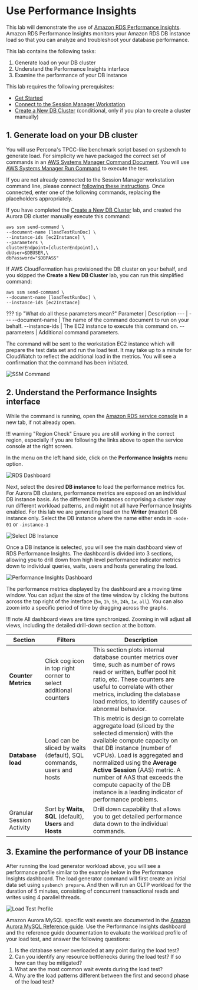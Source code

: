 # Use Performance Insights

This lab will demonstrate the use of <a href="https://docs.aws.amazon.com/AmazonRDS/latest/UserGuide/USER_PerfInsights.html" target="_blank">Amazon RDS Performance Insights</a>. Amazon RDS Performance Insights monitors your Amazon RDS DB instance load so that you can analyze and troubleshoot your database performance.

This lab contains the following tasks:

1. Generate load on your DB cluster
2. Understand the Performance Insights interface
3. Examine the performance of your DB instance

This lab requires the following prerequisites:

* [Get Started](/prereqs/environment/)
* [Connect to the Session Manager Workstation](/prereqs/connect/)
* [Create a New DB Cluster](/provisioned/create/) (conditional, only if you plan to create a cluster manually)


## 1. Generate load on your DB cluster

You will use Percona's TPCC-like benchmark script based on sysbench to generate load. For simplicity we have packaged the correct set of commands in an <a href="https://docs.aws.amazon.com/systems-manager/latest/userguide/sysman-ssm-docs.html" target="_blank">AWS Systems Manager Command Document</a>. You will use <a href="https://docs.aws.amazon.com/systems-manager/latest/userguide/execute-remote-commands.html" target="_blank">AWS Systems Manager Run Command</a> to execute the test.

If you are not already connected to the Session Manager workstation command line, please connect [following these instructions](/prereqs/connect/). Once connected, enter one of the following commands, replacing the placeholders appropriately.

If you have completed the [Create a New DB Cluster](/provisioned/create/) lab, and created the Aurora DB cluster manually execute this command:

```shell
aws ssm send-command \
--document-name [loadTestRunDoc] \
--instance-ids [ec2Instance] \
--parameters \
clusterEndpoint=[clusterEndpoint],\
dbUser=$DBUSER,\
dbPassword="$DBPASS"
```

If AWS CloudFormation has provisioned the DB cluster on your behalf, and you skipped the **Create a New DB Cluster** lab, you can run this simplified command:

```shell
aws ssm send-command \
--document-name [loadTestRunDoc] \
--instance-ids [ec2Instance]
```

??? tip "What do all these parameters mean?"
    Parameter | Description
    --- | ---
    --document-name | The name of the command document to run on your behalf.
    --instance-ids | The EC2 instance to execute this command on.
    --parameters | Additional command parameters.

The command will be sent to the workstation EC2 instance which will prepare the test data set and run the load test. It may take up to a minute for CloudWatch to reflect the additional load in the metrics. You will see a confirmation that the command has been initiated.

<span class="image">![SSM Command](1-ssm-command.png?raw=true)</span>

## 2. Understand the Performance Insights interface

While the command is running, open the <a href="https://us-west-2.console.aws.amazon.com/rds/home?region=us-west-2" target="_blank">Amazon RDS service console</a> in a new tab, if not already open.

!!! warning "Region Check"
    Ensure you are still working in the correct region, especially if you are following the links above to open the service console at the right screen.

In the menu on the left hand side, click on the **Performance Insights** menu option.

<span class="image">![RDS Dashboard](2-menu-perf-ins.png?raw=true)</span>

Next, select the desired **DB instance** to load the performance metrics for. For Aurora DB clusters, performance metrics are exposed on an individual DB instance basis. As the different Db instances comprising a cluster may run different workload patterns, and might not all have Performance Insights enabled. For this lab we are generating load on the **Writer** (master) DB instance only. Select the DB instance where the name either ends in `-node-01` or `-instance-1`

<span class="image">![Select DB Instance](2-select-instance.png?raw=true)</span>

Once a DB instance is selected, you will see the main dashboard view of RDS Performance Insights. The dashboard is divided into 3 sections, allowing you to drill down from high level performance indicator metrics down to individual queries, waits, users and hosts generating the load.

<span class="image">![Performance Insights Dashboard](2-pi-dashboard.png?raw=true)</span>

The performance metrics displayed by the dashboard are a moving time window. You can adjust the size of the time window by clicking the buttons across the top right of the interface (`5m`, `1h`, `5h`, `24h`, `1w`, `all`). You can also zoom into a specific period of time by dragging across the graphs.

!!! note
    All dashboard views are time synchronized. Zooming in will adjust all views, including the detailed drill-down section at the bottom.

Section | Filters | Description
--- | --- | ---
**Counter Metrics** | Click cog icon in top right corner to select additional counters | This section plots internal database counter metrics over time, such as number of rows read or written, buffer pool hit ratio, etc. These counters are useful to correlate with other metrics, including the database load metrics, to identify causes of abnormal behavior.
**Database load** | Load can be sliced by waits (default), SQL commands, users and hosts | This metric is design to correlate aggregate load (sliced by the selected dimension) with the available compute capacity on that DB instance (number of vCPUs). Load is aggregated and normalized using the **Average Active Session** (AAS) metric. A number of AAS that exceeds the compute capacity of the DB instance is a leading indicator of performance problems.
Granular Session Activity | Sort by **Waits**, **SQL** (default), **Users** and **Hosts** | Drill down capability that allows you to get detailed performance data down to the individual commands.


## 3. Examine the performance of your DB instance

After running the load generator workload above, you will see a performance profile similar to the example below in the Performance Insights dashboard. The load generator command will first create an initial data set using `sysbench prepare`. And then will run an OLTP workload for the duration of 5 minutes, consisting of concurrent transactional reads and writes using 4 parallel threads.

<span class="image">![Load Test Profile](3-load-profile.png?raw=true)</span>

Amazon Aurora MySQL specific wait events are documented in the <a href="https://docs.aws.amazon.com/AmazonRDS/latest/AuroraUserGuide/AuroraMySQL.Reference.html#AuroraMySQL.Reference.Waitevents" target="_blank">Amazon Aurora MySQL Reference guide</a>. Use the Performance Insights dashboard and the reference guide documentation to evaluate the workload profile of your load test, and answer the following questions:

1. Is the database server overloaded at any point during the load test?
2. Can you identify any resource bottlenecks during the load test? If so how can they be mitigated?
3. What are the most common wait events during the load test?
4. Why are the load patterns different between the first and second phase of the load test?
